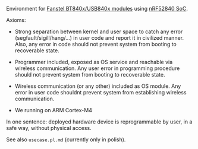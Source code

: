 Environment for [Fanstel BT840x/USB840x modules](https://www.fanstel.com/bt840) using [nRF52840 SoC](https://www.nordicsemi.com/?sc_itemid=%7B2DC10BA5-A76E-40F8-836E-E2FC65803A71%7D).

Axioms:
 * Strong separation between kernel and user space to catch any error (segfault/sigill/hang/...) in user code and report it in civilized manner. Also, any error in code should not prevent system from booting to recoverable state.
 * Programmer included, exposed as OS service and reachable via wireless communication. Any user error in programming procedure should not prevent system from booting to recoverable state.
 * Wireless communication (or any other) included as OS module. Any error in user code shouldnt prevent system from establishing wireless communication.

 * We running on ARM Cortex-M4

In one sentence: deployed hardware device is reprogrammable by user, in a safe way, without physical access.

See also `usecase.pl.md` (currently only in polish).
